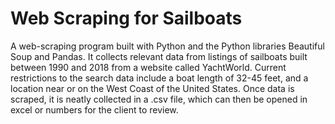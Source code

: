 # Web Scraping for Sailboats
A web-scraping program built with Python and the Python libraries Beautiful Soup and Pandas. It collects relevant data from listings of sailboats built between 1990 and 2018 from a website called YachtWorld. Current restrictions to the search data include a boat length of 32-45 feet, and a location near or on the West Coast of the United States. Once data is scraped, it is neatly collected in a .csv file, which can then be opened in excel or numbers for the client to review.
